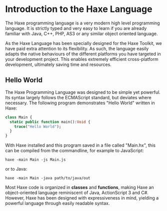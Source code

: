Introduction to the Haxe Language
=======

The Haxe programming language is a very modern high level programming language. It is strictly typed and very easy to learn if you are already familiar with Java, C++, PHP, AS3 or any similar object oriented language. 

As the Haxe Language has been specially designed for the Haxe Toolkit, we have paid extra attention to its flexibility. As such, the language easily adapts the native behaviours of the different platforms you have targeted in your development project.  This enables extremely efficient cross-platform development, ultimately saving time and resources.


Hello World
-------

The Haxe Programming Language was designed to be simple yet powerful. Its syntax largely follows the ECMAScript standard, but deviates where necessary. The following program demonstrates "Hello World" written in Haxe:

```haxe
class Main {
  static public function main():Void {
    trace("Hello World");
  }
}
```

With Haxe installed and this program saved in a file called "Main.hx", this can be compiled from the commandline, for example to JavaScript:

	haxe -main Main -js Main.js

or to Java:

	haxe -main Main -java path/to/java/out

Most Haxe code is organized in **classes** and **functions**, making Haxe an object-oriented language reminiscent of Java, ActionScript 3 and C#. However, Haxe has been designed with expressiveness in mind, yielding a powerful language through easily readable syntax.

